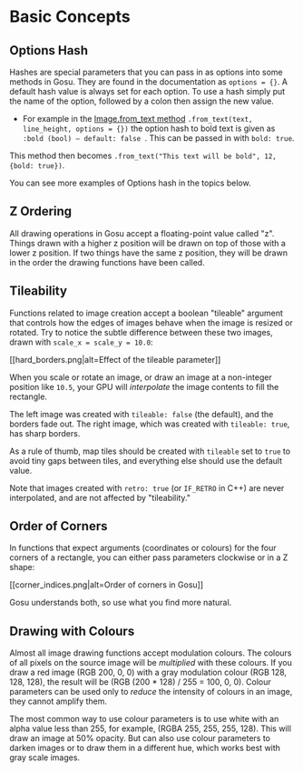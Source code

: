 # Basic Concepts

## Options Hash
Hashes are special parameters that you can pass in as options into some methods in Gosu. They are found in the documentation as `options = {}`. A default hash value is always set for each option. To use a hash simply put the name of the option, followed by a colon then assign the new value.
* For example in the [Image.from_text method](https://www.rubydoc.info/github/gosu/gosu/master/Gosu%2FImage%2Efrom_text) `.from_text(text, line_height, options = {})` the option hash to bold text is given as `:bold (bool) — default: false `. This can be passed in with `bold: true`.

This method then becomes `.from_text("This text will be bold", 12,{bold: true})`.

You can see more examples of Options hash in the topics below.

## Z Ordering

All drawing operations in Gosu accept a floating-point value called "z". Things drawn with a higher z position will be drawn on top of those with a lower z position. If two things have the same z position, they will be drawn in the order the drawing functions have been called.

## Tileability

Functions related to image creation accept a boolean "tileable" argument that controls how the edges of images behave when the image is resized or rotated. Try to notice the subtle difference between these two images, drawn with `scale_x = scale_y = 10.0`:

[[hard_borders.png|alt=Effect of the tileable parameter]]

When you scale or rotate an image, or draw an image at a non-integer position like `10.5`, your GPU will *interpolate* the image contents to fill the rectangle.

The left image was created with `tileable: false` (the default), and the borders fade out. The right image, which was created with `tileable: true`, has sharp borders.

As a rule of thumb, map tiles should be created with `tileable` set to `true` to avoid tiny gaps between tiles, and everything else should use the default value.

Note that images created with `retro: true` (or `IF_RETRO` in C++) are never interpolated, and are not affected by "tileability."

## Order of Corners

In functions that expect arguments (coordinates or colours) for the four corners of a rectangle, you can either pass parameters clockwise or in a Z shape:

[[corner_indices.png|alt=Order of corners in Gosu]]

Gosu understands both, so use what you find more natural.

## Drawing with Colours

Almost all image drawing functions accept modulation colours. The colours of all pixels on the source image will be *multiplied* with these colours. If you draw a red image (RGB 200, 0, 0) with a gray modulation colour (RGB 128, 128, 128), the result will be (RGB (200 * 128) / 255 = 100, 0, 0). Colour parameters can be used only to *reduce* the intensity of colours in an image, they cannot amplify them.

The most common way to use colour parameters is to use white with an alpha value less than 255, for example, (RGBA 255, 255, 255, 128). This will draw an image at 50% opacity. But can also use colour parameters to darken images or to draw them in a different hue, which works best with gray scale images.